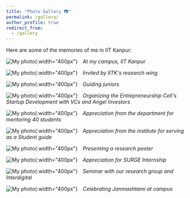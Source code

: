 ```yaml
---
title: "Photo Gallery 📷"
permalink: /gallery/
author_profile: true
redirect_from:
  - /gallery
---
```


Here are some of the memories of me in IIT Kanpur: 

![My photo](https://mbh1234.github.io/keerthana.github.io/images/gate.png){:width="400px"}  <span style="margin-left: 10px;"> *At my campus, IIT Kanpur* 

![My photo](https://mbh1234.github.io/keerthana.github.io/images/anc_invite.png){:width="400px"}  <span style="margin-left: 10px;"> *Invited by IITK's research wing* 

![My photo](https://mbh1234.github.io/keerthana.github.io/images/speech.png){:width="400px"}  <span style="margin-left: 10px;"> *Guiding juniors* 

![My photo](https://mbh1234.github.io/keerthana.github.io/images/ecell.png){:width="400px"}  <span style="margin-left: 10px;"> *Organizing the Entrepreneurship Cell's Startup Development with VCs and Angel Investors* 

![My photo](https://mbh1234.github.io/keerthana.github.io/images/eea.png){:width="400px"}  <span style="margin-left: 10px;"> *Appreciation from the department for mentoring 40 students* 

![My photo](https://mbh1234.github.io/keerthana.github.io/images/sg.png){:width="400px"}  <span style="margin-left: 10px;"> *Appreciation from the institute for serving as a Student guide* 

![My photo](https://mbh1234.github.io/keerthana.github.io/images/poster.png){:width="400px"}  <span style="margin-left: 10px;"> *Presenting a research poster* 

![My photo](https://mbh1234.github.io/keerthana.github.io/images/surge_cert.png){:width="400px"}  <span style="margin-left: 10px;"> *Appreciation for SURGE Internship* 

![My photo](https://mbh1234.github.io/keerthana.github.io/images/interdigital.png){:width="400px"}  <span style="margin-left: 10px;"> *Seminar with our research group and Interdigital* 

![My photo](https://mbh1234.github.io/keerthana.github.io/images/krishna.png){:width="400px"}  <span style="margin-left: 10px;"> *Celebrating Janmashtami at campus* 
